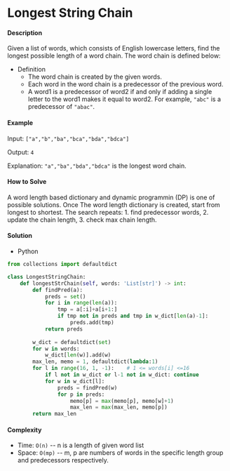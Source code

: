 # Longest String Chain

#### Description

Given a list of words, which consists of English lowercase letters, find the longest possible length of a word chain.
The word chain is defined below:

- Definition
    - The word chain is created by the given words.
    - Each word in the word chain is a predecessor of the previous word.
    - A word1 is a predecessor of word2 if and only if adding a single letter to the word1 makes it equal to word2. For example, `"abc"` is a predecessor of `"abac"`.

#### Example

Input: `["a","b","ba","bca","bda","bdca"]`

Output: `4`

Explanation: `"a","ba","bda","bdca"` is the longest word chain.

#### How to Solve

A word length based dictionary and dynamic programmin (DP) is one of possible solutions. Once The word length dictionary is created, start from longest to shortest. The search repeats: 1. find predecessor words, 2. update the chain length, 3. check max chain length.

#### Solution
- Python

```python
from collections import defaultdict

class LongestStringChain:
    def longestStrChain(self, words: 'List[str]') -> int:
        def findPred(a):
            preds = set()
            for i in range(len(a)):
                tmp = a[:i]+a[i+1:]
                if tmp not in preds and tmp in w_dict[len(a)-1]:
                    preds.add(tmp)
            return preds
        
        w_dict = defaultdict(set)
        for w in words:
            w_dict[len(w)].add(w)
        max_len, memo = 1, defaultdict(lambda:1)
        for l in range(16, 1, -1):    # 1 <= words[i] <=16
            if l not in w_dict or l-1 not in w_dict: continue
            for w in w_dict[l]:
                preds = findPred(w)
                for p in preds:
                    memo[p] = max(memo[p], memo[w]+1)
                    max_len = max(max_len, memo[p])
        return max_len
```

#### Complexity
- Time: `O(n)` -- n is a length of given word list
- Space: `O(mp)` -- m, p are numbers of words in the specific length group and predecessors respectively.
